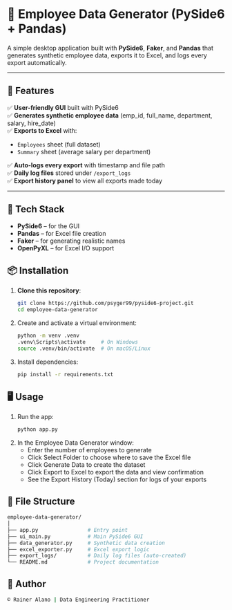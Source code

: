 # 🧮 Employee Data Generator (PySide6 + Pandas)

A simple desktop application built with **PySide6**, **Faker**, and **Pandas** that generates synthetic employee data, exports it to Excel, and logs every export automatically.

---

## 🚀 Features

✅ **User-friendly GUI** built with PySide6  
✅ **Generates synthetic employee data** (emp_id, full_name, department, salary, hire_date)  
✅ **Exports to Excel** with:
   - `Employees` sheet (full dataset)
   - `Summary` sheet (average salary per department)

✅ **Auto-logs every export** with timestamp and file path  
✅ **Daily log files** stored under `/export_logs`  
✅ **Export history panel** to view all exports made today  

---

## 🧩 Tech Stack

- **PySide6** – for the GUI  
- **Pandas** – for Excel file creation  
- **Faker** – for generating realistic names 
- **OpenPyXL** – for Excel I/O support  

## 📦 Installation

1. **Clone this repository**:
   ```bash
   git clone https://github.com/psyger99/pyside6-project.git
   cd employee-data-generator
   ```
2. Create and activate a virtual environment:
    ```bash
    python -m venv .venv
    .venv\Scripts\activate     # On Windows
    source .venv/bin/activate  # On macOS/Linux
    ```
3. Install dependencies:
    ```bash
    pip install -r requirements.txt
    ```
## 🖥️ Usage

1. Run the app:
    ```bash
    python app.py
    ```
2. In the Employee Data Generator window:
    - Enter the number of employees to generate
    - Click Select Folder to choose where to save the Excel file
    - Click Generate Data to create the dataset
    - Click Export to Excel to export the data and view confirmation
    - See the Export History (Today) section for logs of your exports

## 📁 File Structure
```bash
employee-data-generator/
│
├── app.py                # Entry point
├── ui_main.py            # Main PySide6 GUI
├── data_generator.py     # Synthetic data creation
├── excel_exporter.py     # Excel export logic
├── export_logs/          # Daily log files (auto-created)
└── README.md             # Project documentation
```

## 📖 Author
```bash
© Rainer Alano | Data Engineering Practitioner
```
